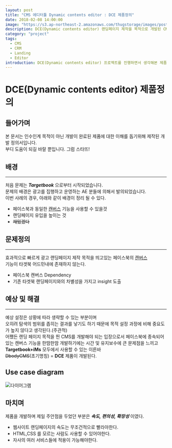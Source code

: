 ```yaml
---
layout: post
title: "CMS 에디터툴 Dynamic contents editor : DCE 제품정의"
date: 2018-02-08 14:00:00
image: "https://s3.ap-northeast-2.amazonaws.com/thugstorage/images/postcover/dcecover2.jpg"
description: DCE(Dynamic contents editor) 랜딩페이지 제작을 목적으로 개발된 CMS 툴입니다.
category: "project"
tags:
  - CMS
  - CRM
  - Landing
  - Editor
introduction: DCE(Dynamic contents editor) 프로젝트를 진행하면서 생각해본 제품정의를 공유하고자 합니다.
---
```


# DCE(Dynamic contents editor) 제품정의

## **들어가며**

본 문서는 인수인계 목적이 아닌
개발이 완료된 제품에 대한 이해를 돕기위해 제작된 개발 정의서입니다.<br />
부디 도움이 되길 바랄 뿐입니다. 그럼 스타뜨!

## **배경**

---

처음 문제는 **_Targetbook_** 으로부터 시작되었습니다.<br />
문제의 배경은 광고를 집행하고 운영하는 AE 분들에 의해서 발의되었습니다.<br />
이번 사례의 경우, 아래와 같이 배경이 정리 될 수 있다.

- 페이스북과 동일한 [캔버스](https://www.facebook.com/business/learn/facebook-create-ad-canvas-ads) 기능을 사용할 수 있을것
- 랜딩페이지 유입을 높이는 것
- ~~재밌겠다~~

## **문제정의**

---

효과적으로 빠르게 광고 랜딩페이지 제작 목적을 띄고있는 페이스북의 [캔버스](https://www.facebook.com/business/learn/facebook-create-ad-canvas-ads)<br />
기능이 타겟북 어드민내에 존재하지 않는다.

- 페이스북 캔버스 Dependency
- 기존 타겟북 랜딩페이지와의 차별성을 가지고 insight 도출

## **예상 및 해결**

---

예상 설정은 상황에 따라 생략할 수 있는 부분이며<br />
오히려 탐색의 범위를 좁히는 결과를 낳기도 하기 때문에 목적 설정 과정에 비해 중요도가 높지 않다고 생각된다.(주관적)<br />
어쨌든 랜딩 페이지 목적을 띈 CMS를 개발해야 되는 입장으로서
페이스북에 종속되어있는 캔버스 기능을 한땀한땀 개발하기에는 시간 및 유지보수에
큰 문제점을 느끼고 **Targetbook+iMs** 모두에서 사용할 수 있는 이른바<br />
~~DbodyCMS~~(초기명칭) = **DCE** 제품이 개발된다.

## **Use case diagram**

![다이어그램](https://s3.ap-northeast-2.amazonaws.com/thugstorage/images/post/DCE_FE.png)

## **마치며**

제품을 개발하며 제일 주안점을 두었던 부분은 **_속도, 편의성, 확장성_** 이였다.

- 웹사이트 랜딩페이지의 속도는 무조건적으로 빨라야한다.
- HTML,CSS 를 모르는 사람도 사용할 수 있어야한다.
- 자사의 여러 서비스들에 적용이 가능해야한다.
